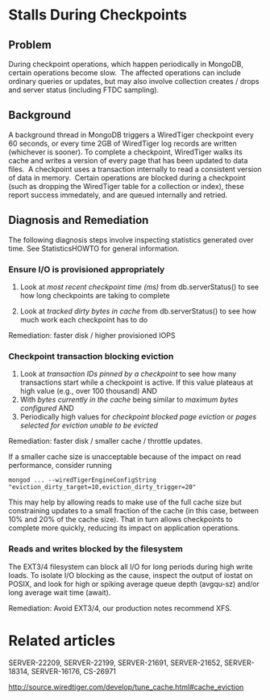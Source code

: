 # Stalls During Checkpoints

## Problem

During checkpoint operations, which happen periodically in MongoDB, certain operations become slow.  The affected operations can include ordinary queries or updates, but may also involve collection creates / drops and server status (including FTDC sampling).

## Background

A background thread in MongoDB triggers a WiredTiger checkpoint every 60 seconds, or every time 2GB of WiredTiger log records are written (whichever is sooner). To complete a checkpoint, WiredTiger walks its cache and writes a version of every page that has been updated to data files.  A checkpoint uses a transaction internally to read a consistent version of data in memory.  Certain operations are blocked during a checkpoint (such as dropping the WiredTiger table for a collection or index), these report success immedately, and are queued internally and retried.

## Diagnosis and Remediation

The following diagnosis steps involve inspecting statistics generated over time. See StatisticsHOWTO for general information.

### Ensure I/O is provisioned appropriately

1.  Look at *most recent checkpoint time (ms)* from db.serverStatus() to see how long checkpoints are taking to complete

2.  Look at *tracked dirty bytes in cache* from db.serverStatus() to see how much work each checkpoint has to do

Remediation: faster disk / higher provisioned IOPS

### Checkpoint transaction blocking eviction

1. Look at *transaction IDs pinned by a checkpoint* to see how many transactions start while a checkpoint is active. If this value plateaus at high value (e.g., over 100 thousand) AND
2. With *bytes currently in the cache* being similar to *maximum bytes configured* AND
3. Periodically high values for *checkpoint blocked page eviction* or *pages selected for eviction unable to be evicted*

Remediation: faster disk / smaller cache / throttle updates.

If a smaller cache size is unacceptable because of the impact on read performance, consider running

```
mongod ... --wiredTigerEngineConfigString "eviction_dirty_target=10,eviction_dirty_trigger=20"
```

This may help by allowing reads to make use of the full cache size but constraining updates to a small fraction of the cache (in this case, between 10% and 20% of the cache size).  That in turn allows checkpoints to complete more quickly, reducing its impact on application operations.

### Reads and writes blocked by the filesystem

The EXT3/4 filesystem can block all I/O for long periods during high write loads. To isolate I/O blocking as the cause, inspect the output of iostat on POSIX, and look for high or spiking average queue depth (avgqu-sz) and/or long average wait time (await).

Remediation: Avoid EXT3/4, our production notes recommend XFS.

# Related articles

SERVER-22209, SERVER-22199, SERVER-21691, SERVER-21652, SERVER-18314, SERVER-16176, CS-26971

http://source.wiredtiger.com/develop/tune_cache.html#cache_eviction
